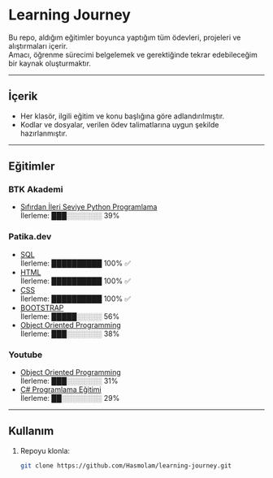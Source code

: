 # Learning Journey

Bu repo, aldığım eğitimler boyunca yaptığım tüm ödevleri, projeleri ve alıştırmaları içerir.  
Amacı, öğrenme sürecimi belgelemek ve gerektiğinde tekrar edebileceğim bir kaynak oluşturmaktır.

---

## İçerik
- Her klasör, ilgili eğitim ve konu başlığına göre adlandırılmıştır.
- Kodlar ve dosyalar, verilen ödev talimatlarına uygun şekilde hazırlanmıştır.

---

## Eğitimler

### BTK Akademi
<!-- btk_akademi_start -->
- [Sıfırdan İleri Seviye Python Programlama](https://www.btkakademi.gov.tr/portal/course/sifirdan-ileri-seviye-python-programlama-5877)  
  İlerleme: ███░░░░░░░ 39%
<!-- btk_akademi_end -->
### Patika.dev
<!-- patika_dev_start -->
- [SQL](https://academy.patika.dev/courses/sql)  
  İlerleme: ██████████ 100% ✅
- [HTML](https://academy.patika.dev/courses/html)  
  İlerleme: ██████████ 100% ✅
- [CSS](https://academy.patika.dev/courses/css)  
  İlerleme: ██████████ 100% ✅
- [BOOTSTRAP](https://academy.patika.dev/courses/bootstrap)  
  İlerleme: █████░░░░░ 56%
- [Object Oriented Programming](https://academy.patika.dev/courses/oop)  
  İlerleme: ███░░░░░░░ 38%
<!-- patika_dev_end -->
### Youtube
<!-- youtube_start -->
- [Object Oriented Programming](https://youtube.com/playlist?list=PLQVXoXFVVtp306cqgKyC8NoxCmHIuWVBK&si=txl73QX-YcVrV7jk)  
  İlerleme: ███░░░░░░░ 31%
- [C# Programlama Eğitimi](https://youtube.com/playlist?list=PLQVXoXFVVtp3e_urGZcMNAHx2Eo4Rm5Xk&si=8OLEKC6uTMr-mJTo)  
  İlerleme: ██░░░░░░░░ 29%
<!-- youtube_end -->
---

## Kullanım

1. Repoyu klonla:
   ```bash
   git clone https://github.com/Hasmolam/learning-journey.git